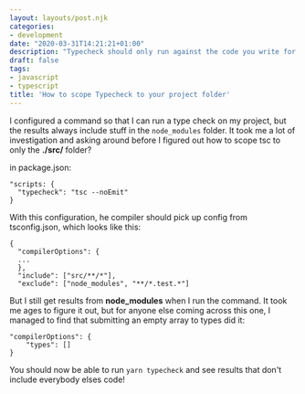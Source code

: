 ```yaml
---
layout: layouts/post.njk
categories:
- development
date: "2020-03-31T14:21:21+01:00"
description: "Typecheck should only run against the code you write for your project, but I found it's not that obvious to configure that..."
draft: false
tags:
- javascript
- typescript
title: 'How to scope Typecheck to your project folder'
---
```

I configured a command so that I can run a type check on my project, but the results always include stuff in the `node_modules` folder. It took me a lot of investigation and asking around before I figured out how to scope tsc to only the **./src/** folder?

in package.json:

```
"scripts: {
  "typecheck": "tsc --noEmit"
}
```

With this configuration, he compiler should pick up config from tsconfig.json, which looks like this:

```
{
  "compilerOptions": {
  ...
  },
  "include": ["src/**/*"],
  "exclude": ["node_modules", "**/*.test.*"]
```

But I still get results from **node_modules** when I run the command. It took me ages to figure it out, but for anyone else coming across this one, I managed to find that submitting an empty array to types did it:

```
"compilerOptions": {
    "types": []
}
```
You should now be able to run `yarn typecheck` and see results that don't include everybody elses code!
